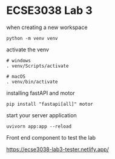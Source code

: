 # ECSE3038 Lab 3

when creating a new workspace

```
python -m venv venv
```

activate the venv

```
# windows
. venv/Scripts/activate

# macOS
. venv/bin/activate
```

installing fastAPI and motor

```
pip install "fastapi[all]" motor
```

start your server application

```
uvivorn app:app --reload
```

Front end component to test the lab

https://ecse3038-lab3-tester.netlify.app/
